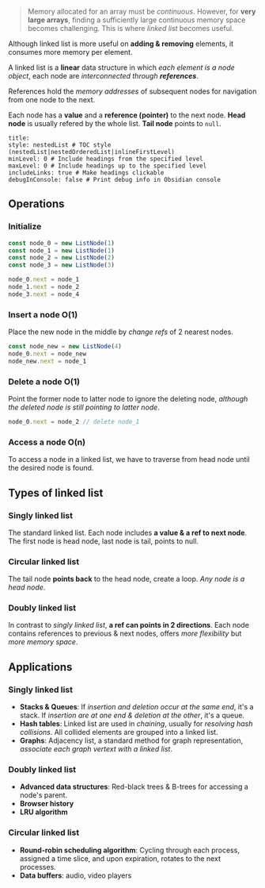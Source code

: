 > Memory allocated for an array must be _continuous_. However, for **very large arrays**, finding a sufficiently large continuous memory space becomes challenging. This is where _linked list_ becomes useful.

Although linked list is more useful on **adding & removing** elements, it consumes more memory per element.

A linked list is a **linear** data structure in which _each element is a node object_, each node are _interconnected through **references**_.

References hold the _memory addresses_ of subsequent nodes for navigation from one node to the next. 

Each node has a **value** and a **reference (pointer)** to the next node.
**Head node** is usually refered by the whole list.
**Tail node** points to `null`.

```table-of-contents
title: 
style: nestedList # TOC style (nestedList|nestedOrderedList|inlineFirstLevel)
minLevel: 0 # Include headings from the specified level
maxLevel: 0 # Include headings up to the specified level
includeLinks: true # Make headings clickable
debugInConsole: false # Print debug info in Obsidian console
```

## Operations
### Initialize

```js
const node_0 = new ListNode(1)
const node_1 = new ListNode(1)
const node_2 = new ListNode(2)
const node_3 = new ListNode(3)

node_0.next = node_1
node_1.next = node_2
node_3.next = node_4
```

### Insert a node O(1)
Place the new node in the middle by _change refs_ of 2 nearest nodes.

```js
const node_new = new ListNode(4)
node_0.next = node_new
node_new.next = node_1
```

### Delete a node O(1)
Point the former node to latter node to ignore the deleting node, _although the deleted node is still pointing to latter node_.

```js
node_0.next = node_2 // delete node_1
```

### Access a node O(n)
To access a node in a linked list, we have to traverse from head node until the desired node is found.

## Types of linked list
### Singly linked list
The standard linked list. Each node includes **a value & a ref to next node**. The first node is head node, last node is tail, points to null.

### Circular linked list
The tail node **points back** to the head node, create a loop. _Any node is a head node_.

### Doubly linked list
In contrast to _singly linked list_, **a ref can points in 2 directions**. Each node contains references to previous & next nodes, offers _more flexibility_ but _more memory space_.

## Applications
### Singly linked list
- **Stacks & Queues**: If _insertion and deletion occur at the same end_, it's a stack. If _insertion are at one end & deletion at the other_, it's a queue.
- **Hash tables**: Linked list are used in _chaining_, usually for _resolving hash collisions_. All collided elements are grouped into a linked list.
- **Graphs**: Adjacency list, a standard method for graph representation, _associate each graph vertext with a linked list_.

### Doubly linked list
- **Advanced data structures**: Red-black trees & B-trees for accessing a node's parent.
- **Browser history**
- **LRU algorithm**

### Circular linked list
- **Round-robin scheduling algorithm**: Cycling through each process, assigned a time slice, and upon expiration, rotates to the next processes.
- **Data buffers**: audio, video players